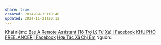 ```yaml
---
share: true
created: 2024-09-15T10:40
updated: 2024-11-21T20:12
---
```

Khái niệm:: 
[Bee A Remote Assistant (Tổ Trợ Lý Từ Xa) | Facebook](https://www.facebook.com/groups/584020067067946)
[KHU PHỐ FREELANCER | Facebook](https://www.facebook.com/groups/434928552300945/)
[Hợp Tác Xã Chị Em](https://www.facebook.com/groups/hoptacxachiem/)
Nguồn:: 
